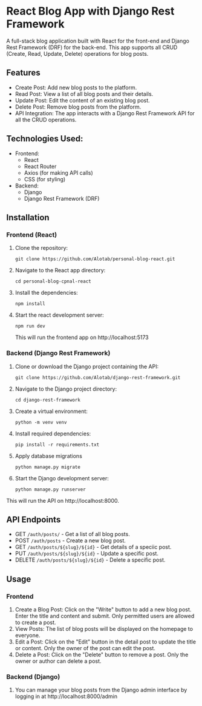 # React Blog App with Django Rest Framework


A full-stack blog application built with React for the front-end and Django Rest Framework (DRF) for the back-end. This app supports all CRUD (Create, Read, Update, Delete) operations for blog posts.

## Features
* Create Post: Add new blog posts to the platform.
* Read Post: View a list of all blog posts and their details.
* Update Post: Edit the content of an existing blog post.
* Delete Post: Remove blog posts from the platform.
* API Integration: The app interacts with a Django Rest Framework API for all the CRUD operations.

## Technologies Used:
* Frontend:
    * React
    * React Router
    * Axios (for making API calls)
    * CSS (for styling)
* Backend:
    * Django
    * Django Rest Framework (DRF)
 
## Installation
### Frontend (React)
1. Clone the repository:

   ```
   git clone https://github.com/Alotab/personal-blog-react.git
   ```
2. Navigate to the React app directory:

   ```
   cd personal-blog-cpnal-react
   ```
3. Install the dependencies:
   
   ```
   npm install
   ```
4. Start the react development server:
   
   ```
   npm run dev
   ```
   This will run the frontend app on http://localhost:5173

### Backend (Django Rest Framework)
1. Clone or download the Django project containing the API:
   ```
   git clone https://github.com/Alotab/django-rest-framework.git
   ```

2. Navigate to the Django project directory:
   ```
   cd django-rest-framework
   ```

3. Create a virtual environment:
   ```
   python -m venv venv
   ```

4. Install required dependencies:
   ```
   pip install -r requirements.txt
   ```
5. Apply database migrations
   ```
   python manage.py migrate
   ```
6. Start the Django development server:
   ```
   python manage.py runserver
   ```
This will run the API on http://localhost:8000.

## API Endpoints
* GET `/auth/posts/` - Get a list of all blog posts.
* POST `/auth/posts` - Create a new blog post.
* GET `/auth/posts/${slug}/${id}` - Get details of a speciic post.
* PUT `/auth/posts/${slug}/${id}` - Update a specific post.
* DELETE `/auth/posts/${slug}/${id}` - Delete a specific post.

## Usage

### Frontend
1. Create a Blog Post: Click on the "Write" button to add a new blog post. Enter the title and content and submit. Only permitted users are allowed to create a post.
2. View Posts: The list of blog posts will be displayed on the homepage to everyone.
3. Edit a Post: Click on the "Edit" button in the detail post to update the title or content. Only the owner of the post can edit the post.
4. Delete a Post: Click on the "Delete" button to remove a post. Only the owner or author can delete a post.

### Backend (Django)
1. You can manage your blog posts from the Django admin interface by logging in at http://localhost:8000/admin








   


